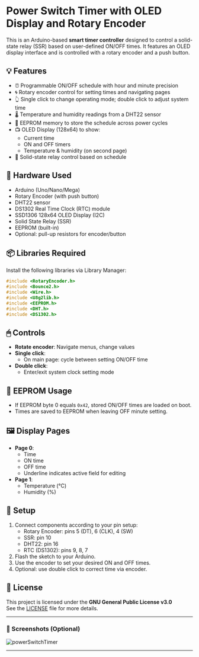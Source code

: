 # Power Switch Timer with OLED Display and Rotary Encoder

This is an Arduino-based **smart timer controller** designed to control a solid-state relay (SSR) based on user-defined ON/OFF times. It features an OLED display interface and is controlled with a rotary encoder and a push button.

## 💡 Features

- ⏰ Programmable ON/OFF schedule with hour and minute precision  
- 🌀 Rotary encoder control for setting times and navigating pages  
- 👆 Single click to change operating mode; double click to adjust system time  
- 🌡️ Temperature and humidity readings from a DHT22 sensor  
- 🧠 EEPROM memory to store the schedule across power cycles  
- 📺 OLED Display (128x64) to show:
  - Current time  
  - ON and OFF timers  
  - Temperature & humidity (on second page)  
- 🔌 Solid-state relay control based on schedule

## 🔧 Hardware Used

- Arduino (Uno/Nano/Mega)  
- Rotary Encoder (with push button)  
- DHT22 sensor  
- DS1302 Real Time Clock (RTC) module  
- SSD1306 128x64 OLED Display (I2C)  
- Solid State Relay (SSR)  
- EEPROM (built-in)  
- Optional: pull-up resistors for encoder/button

## 📦 Libraries Required

Install the following libraries via Library Manager:

```cpp
#include <RotaryEncoder.h>
#include <Bounce2.h>
#include <Wire.h>
#include <U8g2lib.h>
#include <EEPROM.h>
#include <DHT.h>
#include <DS1302.h>
```

## 🖱 Controls

- **Rotate encoder**: Navigate menus, change values  
- **Single click**:
  - On main page: cycle between setting ON/OFF time  
- **Double click**:
  - Enter/exit system clock setting mode  

## 🧠 EEPROM Usage

- If EEPROM byte 0 equals `0x42`, stored ON/OFF times are loaded on boot.  
- Times are saved to EEPROM when leaving OFF minute setting.  

## 🖼️ Display Pages

- **Page 0**:
  - Time  
  - ON time  
  - OFF time  
  - Underline indicates active field for editing  
- **Page 1**:
  - Temperature (°C)  
  - Humidity (%)  

## 🧪 Setup

1. Connect components according to your pin setup:  
   - Rotary Encoder: pins 5 (DT), 6 (CLK), 4 (SW)  
   - SSR: pin 10  
   - DHT22: pin 16  
   - RTC (DS1302): pins 9, 8, 7  
2. Flash the sketch to your Arduino.  
3. Use the encoder to set your desired ON and OFF times.  
4. Optional: use double click to correct time via encoder.  

## 📄 License

This project is licensed under the **GNU General Public License v3.0**  
See the [LICENSE](./LICENSE) file for more details.

---

### 📸 Screenshots (Optional)

![powerSwitchTimer](https://github.com/user-attachments/assets/1f2cafa1-bfc2-4718-9319-fdf4058b882d)

---
